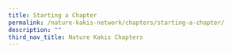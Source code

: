 ```yaml
---
title: Starting a Chapter
permalink: /nature-kakis-network/chapters/starting-a-chapter/
description: ""
third_nav_title: Nature Kakis Chapters
---
```

